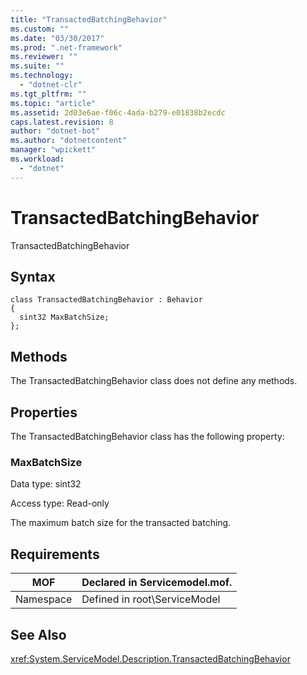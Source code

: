 ```yaml
---
title: "TransactedBatchingBehavior"
ms.custom: ""
ms.date: "03/30/2017"
ms.prod: ".net-framework"
ms.reviewer: ""
ms.suite: ""
ms.technology: 
  - "dotnet-clr"
ms.tgt_pltfrm: ""
ms.topic: "article"
ms.assetid: 2d03e6ae-f06c-4ada-b279-e01838b2ecdc
caps.latest.revision: 8
author: "dotnet-bot"
ms.author: "dotnetcontent"
manager: "wpickett"
ms.workload: 
  - "dotnet"
---
```

# TransactedBatchingBehavior
TransactedBatchingBehavior  
  
## Syntax  
  
```  
class TransactedBatchingBehavior : Behavior  
{  
  sint32 MaxBatchSize;  
};  
```  
  
## Methods  
 The TransactedBatchingBehavior class does not define any methods.  
  
## Properties  
 The TransactedBatchingBehavior class has the following property:  
  
### MaxBatchSize  
 Data type: sint32  
  
 Access type: Read-only  
  
 The maximum batch size for the transacted batching.  
  
## Requirements  
  
|MOF|Declared in Servicemodel.mof.|  
|---------|-----------------------------------|  
|Namespace|Defined in root\ServiceModel|  
  
## See Also  
 <xref:System.ServiceModel.Description.TransactedBatchingBehavior>
